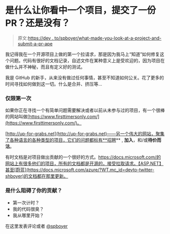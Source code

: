 # 是什么让你看中一个项目，提交了一份 PR？还是没有？

> 原文:[https://dev . to/spboyer/what-made-you-look-at-a-project-and-submit-a-pr-ape](https://dev.to/spboyer/what-made-you-look-at-a-project-and-submit-a-pr-ape)

我记得我在一个开源项目上做的第一个拉请求，那是因为我马上“知道”如何修复这个问题。代码有很好的文档记录，自述文件在某种意义上是受欢迎的，因为项目在做什么并不神秘，而且有定义好的测试。

我是 GitHub 的新手，从来没有做过任何事情，甚至不知道如何公关。花了更多的时间寻找如何做到这一切。什么是合并、挤压等...

### [](#first-timers-only)仅限第一次

如果你正在寻找一个有简单问题需要解决或者以前从未参与过的项目，有一个很棒的网站叫做[https://www.firsttimersonly.com/](https://www.firsttimersonly.com/)。

[http://up-for-grabs.net](http://up-for-grabs.net)——另一个伟大的网站，聚集了各种语言的各种类型的项目，它们的问题都标有**招聘** , **加入**，和/或**待价而沽**。

有时文档是对项目做出贡献的一个很好的方式。https://docs.microsoft.com/的网站上有很多他们的项目，所有的文档都是开源的，接受拉取请求。【ASP.NET】甚至[蔚蓝](https://docs.microsoft.com/azure/?WT.mc_id=devto-twitter-shboyer)的文档都在那里更新。

### 是什么阻碍了你的贡献？

*   第一次计时？
*   我的代码很臭？
*   我从哪里开始？

在这里发表评论或者 [@spboyer](https://twitter.com/spboyer)